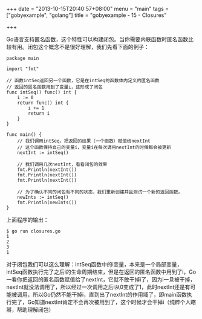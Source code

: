 +++
date = "2013-10-15T20:40:57+08:00"
menu = "main"
tags = ["gobyexample", "golang"]
title = "gobyexample - 15 - Closures"

+++

Go语言支持匿名函数，这个特性可以构建闭包。当你需要内联函数时匿名函数比较有用。闭包这个概念不是很好理解，我们先看下面的例子：

	package main

	import "fmt"

	// 函数intSeq返回另一个函数，它是在intSeq的函数体内定义的匿名函数
	// 返回的匿名函数用到了变量i，这形成了闭包
	func intSeq() func() int {
		i := 0
		return func() int {
			i += 1
			return i
		}
	}

	func main() {
		// 我们调用intSeq，把返回的结果（一个函数）赋值给nextInt
		// 这个函数保持自己的变量i，变量i在每次调用nextInt的时候都会被更新
		nextInt := intSeq()

		// 我们调用几次nextInt，看看闭包的效果
		fmt.Println(nextInt())
		fmt.Println(nextInt())
		fmt.Println(nextInt())

		// 为了确认不同的闭包有不同的状态，我们重新创建并且测试一个新的返回函数。
		newInts := intSeq()
		fmt.Println(newInts())
	}

上面程序的输出：

	$ go run closures.go
	1
	2
	3
	1

对于闭包我们可以这么理解：intSeq函数中的i变量，本来是一个局部变量，intSeq函数执行完了之后i的生命周期结束，但是在返回的匿名函数中用到了i，Go一看你把返回的匿名函数赋值给了nextInt，它就不敢干掉i了，因为i一旦被干掉，nextInt就没法调用了，所以经过一次调用之后i从0变成了1，此时nextInt还是有可能被调用，所以Go仍然不能干掉i，直到出了nextInt的作用域了，即main函数执行完了，Go知道nextInt肯定不会再次被用到了，这个时候才会干掉i（纯粹个人瞎掰，帮助理解闭包）

